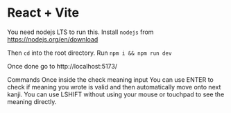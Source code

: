 # React + Vite

You need nodejs LTS to run this.
Install `nodejs` from https://nodejs.org/en/download

Then `cd` into the root directory. 
Run `npm i && npm run dev`

Once done go to http://localhost:5173/


Commands
Once inside the check meaning input 
You can use ENTER to check if meaning you wrote is valid and then automatically move onto next kanji.
You can use LSHIFT without using your mouse or touchpad to see the meaning directly.

